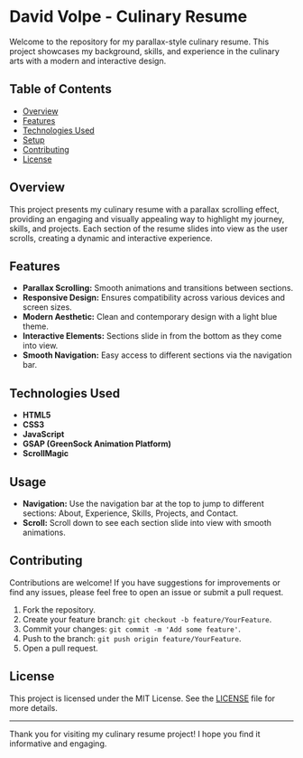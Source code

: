# David Volpe - Culinary Resume

Welcome to the repository for my parallax-style culinary resume. This project showcases my background, skills, and experience in the culinary arts with a modern and interactive design.

## Table of Contents

- [Overview](#overview)
- [Features](#features)
- [Technologies Used](#technologies-used)
- [Setup](#setup)
- [Contributing](#contributing)
- [License](#license)


## Overview

This project presents my culinary resume with a parallax scrolling effect, providing an engaging and visually appealing way to highlight my journey, skills, and projects. Each section of the resume slides into view as the user scrolls, creating a dynamic and interactive experience.

## Features

- **Parallax Scrolling:** Smooth animations and transitions between sections.
- **Responsive Design:** Ensures compatibility across various devices and screen sizes.
- **Modern Aesthetic:** Clean and contemporary design with a light blue theme.
- **Interactive Elements:** Sections slide in from the bottom as they come into view.
- **Smooth Navigation:** Easy access to different sections via the navigation bar.

## Technologies Used

- **HTML5**
- **CSS3**
- **JavaScript**
- **GSAP (GreenSock Animation Platform)**
- **ScrollMagic**


## Usage

- **Navigation:** Use the navigation bar at the top to jump to different sections: About, Experience, Skills, Projects, and Contact.
- **Scroll:** Scroll down to see each section slide into view with smooth animations.

## Contributing

Contributions are welcome! If you have suggestions for improvements or find any issues, please feel free to open an issue or submit a pull request.

1. Fork the repository.
2. Create your feature branch: `git checkout -b feature/YourFeature`.
3. Commit your changes: `git commit -m 'Add some feature'`.
4. Push to the branch: `git push origin feature/YourFeature`.
5. Open a pull request.

## License

This project is licensed under the MIT License. See the [LICENSE](LICENSE) file for more details.

---

Thank you for visiting my culinary resume project! I hope you find it informative and engaging.
